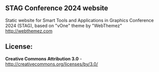 STAG Conference 2024 website
-------

Static website for Smart Tools and Applications in Graphics Conference 2024 (STAG), based on "vOne" theme by "WebThemez"  http://webthemez.com

License:
-------
**Creative Commons Attribution 3.0** - http://creativecommons.org/licenses/by/3.0/
